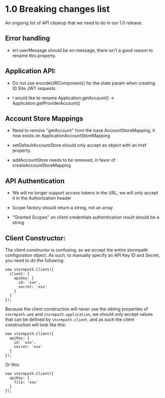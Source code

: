# 1.0 Breaking changes list

An ongoing list of API cleanup that we need to do in our 1.0 release.

## Error handling

* err.userMessage should be err.message, there isn't a good reason to rename this property.

## Application API:

* Do not use encodeURIComponent() for the state param when creating ID Site JWT requests.

* I would like to rename Application.getAccount() -> Application.getProviderAccount()

## Account Store Mappings

* Need to remove "getAccount" from the base AccountStoreMapping, it now exists on ApplicationAccountStoreMapping

* setDefaultAccountStore should only accept an object with an href property.

* addAccountStore needs to be removed, in favor of createAccountStoreMapping

## API Authentication

* We will no longer support access tokens in the URL, we will only accept it in the Authorization header

* Scope factory should return a string, not an array

* "Granted Scopes" on client credentials authentication result should be a string

## Client Constructor:

The client constructor is confusing, as we accept the entire stormpath configuration
object. As such, to manually specify an API Key ID and Secret, you need to
do the following:

```
new stormpath.Client({
  client: {
    apiKey: {
      id: 'xxx',
      secret: 'xxx'
    }
  }
});
```

Because the client construction will never use the sibling properties of
`stormpath.web` and `stormpath.application`, we should only accept values that
can be defined by `stormpath.client`, and as such the client construction will
look like this:

```
new stormpath.Client({
  apiKey: {
    id: 'xxx',
    secret: 'xxx'
  }
});
```

Or this:

```
new stormpath.Client({
  apiKey: {
    file: 'xxx'
  }
});
```

